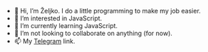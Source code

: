 - 👋 Hi, I’m Željko. I do a little programming to make my job easier.
- 👀 I’m interested in JavaScript.
- 🌱 I’m currently learning JavaScript.
- 💞️ I’m not looking to collaborate on anything (for now).
- 📫 My <a href="https://t.me/zkunstek">Telegram</a> link.

<!---
kunstek/kunstek is a ✨ special ✨ repository because its `README.md` (this file) appears on your GitHub profile.
You can click the Preview link to take a look at your changes.
--->
